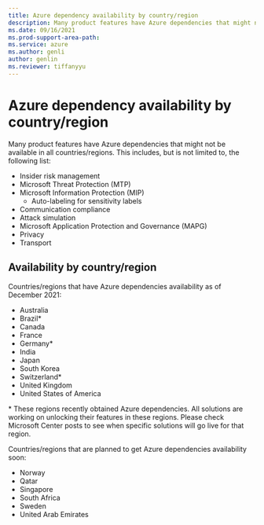 ```yaml
---
title: Azure dependency availability by country/region
description: Many product features have Azure dependencies that might not be available in all countries/regions".
ms.date: 09/16/2021
ms.prod-support-area-path: 
ms.service: azure
ms.author: genli
author: genlin
ms.reviewer: tiffanyyu
---
```


# Azure dependency availability by country/region

Many product features have Azure dependencies that might not be available in all countries/regions. This includes, but is not limited to, the following list:

- Insider risk management
- Microsoft Threat Protection (MTP)
- Microsoft Information Protection (MIP)
  - Auto-labeling for sensitivity labels 
- Communication compliance
- Attack simulation
- Microsoft Application Protection and Governance (MAPG)
- Privacy
- Transport

## Availability by country/region

Countries/regions that have Azure dependencies availability as of December 2021:

- Australia
- Brazil*
- Canada
- France
- Germany*
- India
- Japan
- South Korea
- Switzerland*
- United Kingdom
- United States of America

\* These regions recently obtained Azure dependencies. All solutions are working on unlocking their features in these regions. Please check Microsoft Center posts to see when specific solutions will go live for that region.

Countries/regions that are planned to get Azure dependencies availability soon:

- Norway
- Qatar
- Singapore
- South Africa
- Sweden
- United Arab Emirates
